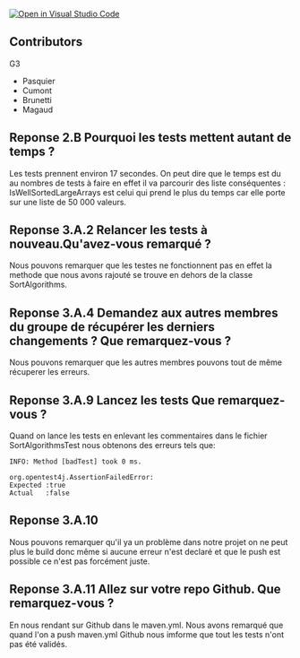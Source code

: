 [![Open in Visual Studio Code](https://classroom.github.com/assets/open-in-vscode-f059dc9a6f8d3a56e377f745f24479a46679e63a5d9fe6f495e02850cd0d8118.svg)](https://classroom.github.com/online_ide?assignment_repo_id=6564721&assignment_repo_type=AssignmentRepo)
## Contributors
G3
- Pasquier
- Cumont
- Brunetti
- Magaud

## Reponse 2.B Pourquoi les tests mettent autant de temps ?
Les tests prennent environ 17 secondes.
On peut dire que le temps est du au nombres de tests à faire en effet il va parcourir des liste conséquentes : 
IsWellSortedLargeArrays est celui qui prend le plus du temps car elle porte sur une liste de 50 000 valeurs.

## Reponse 3.A.2 Relancer les tests à nouveau.Qu'avez-vous remarqué ?
Nous pouvons remarquer que les testes ne fonctionnent pas en effet la methode que nous avons rajouté
se trouve en dehors de la classe SortAlgorithms.

## Reponse 3.A.4  Demandez aux autres membres du groupe de récupérer les derniers changements ? Que remarquez-vous ? 
Nous pouvons remarquer que les autres membres pouvons tout de même récuperer les erreurs. 

## Reponse 3.A.9  Lancez les tests Que remarquez-vous ? 
Quand on lance les tests en enlevant les commentaires dans le fichier SortAlgorithmsTest nous obtenons des erreurs tels que:
```
INFO: Method [badTest] took 0 ms.

org.opentest4j.AssertionFailedError: 
Expected :true
Actual   :false
```

## Reponse 3.A.10 
Nous pouvons remarquer qu'il ya un problème dans notre projet on ne peut plus le build donc même si aucune erreur n'est declaré et que le push est possible ce n'est pas forcément juste.

## Reponse 3.A.11 Allez sur votre repo Github. Que remarquez-vous ?
En nous rendant sur Github dans le maven.yml. Nous avons remarqué que quand l'on a push maven.yml Github nous imforme que tout les tests n'ont pas été validés.
